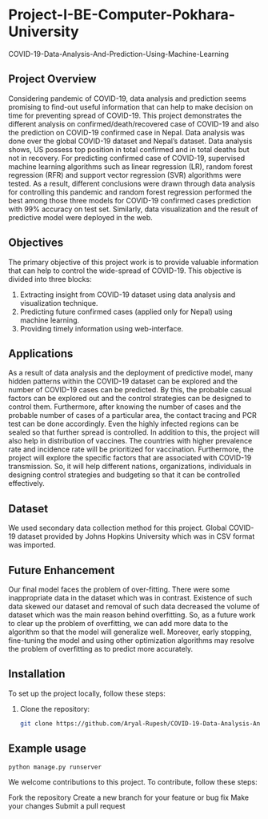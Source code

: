 # Project-I-BE-Computer-Pokhara-University 
COVID-19-Data-Analysis-And-Prediction-Using-Machine-Learning

## Project Overview

Considering pandemic of COVID-19, data analysis and prediction 
seems promising to find-out useful information that can help to make decision on time 
for preventing spread of COVID-19. This project demonstrates the different analysis on 
confirmed/death/recovered case of COVID-19 and also the prediction on COVID-19 
confirmed case in Nepal. Data analysis was done over the global COVID-19 dataset and 
Nepal’s dataset. Data analysis shows, US possess top position in total confirmed and in 
total deaths but not in recovery. For predicting confirmed case of COVID-19, supervised 
machine learning algorithms such as linear regression (LR), random forest regression 
(RFR) and support vector regression (SVR) algorithms were tested. As a result, different 
conclusions were drawn through data analysis for controlling this pandemic and random 
forest regression performed the best among those three models for COVID-19 confirmed 
cases prediction with 99% accuracy on test set. Similarly, data visualization and the result 
of predictive model were deployed in the web.


## Objectives 

The primary objective of this project work is to provide valuable information that can 
help to control the wide-spread of COVID-19. This objective is divided into three blocks:
1. Extracting insight from COVID-19 dataset using data analysis and visualization 
technique.
2. Predicting future confirmed cases (applied only for Nepal) using machine 
learning.
3. Providing timely information using web-interface.

## Applications

As a result of data analysis and the deployment of predictive model, many hidden patterns 
within the COVID-19 dataset can be explored and the number of COVID-19 cases can 
be predicted. By this, the probable casual factors can be explored out and the control 
strategies can be designed to control them. Furthermore, after knowing the number of 
cases and the probable number of cases of a particular area, the contact tracing and PCR 
test can be done accordingly. Even the highly infected regions can be sealed so that 
further spread is controlled. In addition to this, the project will also help in distribution 
of vaccines. The countries with higher prevalence rate and incidence rate will be 
prioritized for vaccination. Furthermore, the project will explore the specific factors that 
are associated with COVID-19 transmission. So, it will help different nations, 
organizations, individuals in designing control strategies and budgeting so that it can be 
controlled effectively.


## Dataset

We used secondary data collection method for this project. Global COVID-19 dataset 
provided by Johns Hopkins University which was in CSV format was imported.


## Future Enhancement

Our final model faces the problem of over-fitting. There were some inappropriate data in the dataset which was in contrast. Existence of such data skewed our dataset and removal of such data decreased 
the volume of dataset which was the main reason behind overfitting.
So, as a future work to clear up the problem of overfitting, we can add more data to the 
algorithm so that the model will generalize well. Moreover, early stopping, fine-tuning 
the model and using other optimization algorithms may resolve the problem of overfitting
as to predict more accurately.


## Installation

To set up the project locally, follow these steps:

1. Clone the repository:
   ```bash
   git clone https://github.com/Aryal-Rupesh/COVID-19-Data-Analysis-And-Prediction-Using-Machine-Learning.git  


## Example usage
```bash 
python manage.py runserver
```
We welcome contributions to this project. To contribute, follow these steps:

Fork the repository
Create a new branch for your feature or bug fix
Make your changes
Submit a pull request


